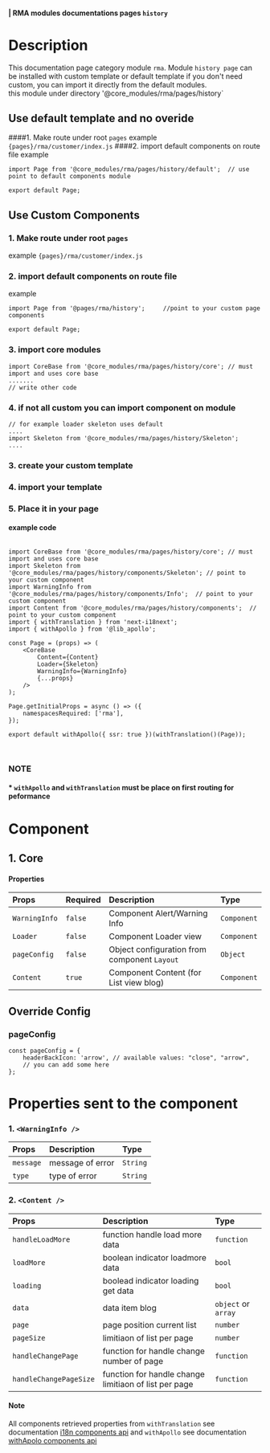 #### | RMA modules documentations pages `history`
# Description
This documentation page category module `rma`.
Module `history page` can be installed with custom template or default template
if you don't need custom, you can import it directly from the default modules. <br>
this module under directory '@core_modules/rma/pages/history`


## Use default template and no overide
####1. Make route under root `pages` 
example `{pages}/rma/customer/index.js`
####2. import default components on route file 
example

```node
import Page from '@core_modules/rma/pages/history/default';  // use point to default components module

export default Page;

```


## Use Custom Components

### 1. Make route under root `pages` 
example `{pages}/rma/customer/index.js`
### 2. import default components on route file 
example

```node
import Page from '@pages/rma/history';     //point to your custom page components

export default Page;

```

### 3. import core modules
```node
import CoreBase from '@core_modules/rma/pages/history/core'; // must import and uses core base
....... 
// write other code
```

### 4. if not all custom you can import component on module

```node
// for example loader skeleton uses default
....
import Skeleton from '@core_modules/rma/pages/history/Skeleton';
....

```

### 3. create your custom template
### 4. import your template
### 5. Place it in your page
#### example code


```node

import CoreBase from '@core_modules/rma/pages/history/core'; // must import and uses core base
import Skeleton from '@core_modules/rma/pages/history/components/Skeleton'; // point to your custom component
import WarningInfo from '@core_modules/rma/pages/history/components/Info';  // point to your custom component
import Content from '@core_modules/rma/pages/history/components';  // point to your custom component
import { withTranslation } from 'next-i18next';
import { withApollo } from '@lib_apollo';

const Page = (props) => (
    <CoreBase
        Content={Content}
        Loader={Skeleton}
        WarningInfo={WarningInfo}
        {...props}
    />
);

Page.getInitialProps = async () => ({
    namespacesRequired: ['rma'],
});

export default withApollo({ ssr: true })(withTranslation()(Page));



```

### NOTE
#### * `withApollo` and `withTranslation` must be place on first routing for peformance


# Component

## 1. Core
#### Properties
| Props       | Required | Description | Type |
| :---        | :---     | :---        |:---  |
| `WarningInfo`  |  `false`   | Component Alert/Warning Info     | `Component`|
| `Loader`  |  `false`   | Component Loader view     | `Component`|
| `pageConfig`  |  `false`   | Object configuration from component `Layout`    | `Object`|
| `Content`  |  `true`   | Component Content (for List view blog)     | `Component`|

## Override Config
### pageConfig

````
const pageConfig = {
    headerBackIcon: 'arrow', // available values: "close", "arrow",
    // you can add some here
};
````

# Properties sent to the component

### 1. `<WarningInfo />`
| Props       | Description | Type |
| :---        | :---        |:---  |
| `message`     |  message of error      | `String`|
| `type`        |  type of error      | `String`|

### 2. `<Content />`
| Props       | Description | Type |
| :---        | :---        |:---  |
| `handleLoadMore`     |  function handle load more data      | `function`|
| `loadMore`     |  boolean indicator loadmore data      | `bool`|
| `loading`     |  boolead indicator loading get data     | `bool`|
| `data`     |  data item blog      | `object` or `array`|
| `page`     |  page position current list     | `number`|
| `pageSize`     |  limitiaon of list per page    | `number`|
| `handleChangePage`     |  function for handle change number of page    | `function`|
| `handleChangePageSize`     | function for handle change limitiaon of list per page    | `function`|



#### Note
All components retrieved properties from `withTranslation` see documentation [i18n components api](https://react.i18next.com/latest/translation-render-prop) and `withApollo` see documentation [withApolo components api](https://www.apollographql.com/docs/react/api/react/hoc/#withapollocomponent) 